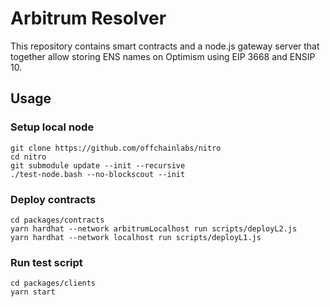 # Arbitrum Resolver

This repository contains smart contracts and a node.js gateway server that together allow storing ENS names on Optimism using EIP 3668 and ENSIP 10.

## Usage

### Setup local node

```
git clone https://github.com/offchainlabs/nitro
cd nitro
git submodule update --init --recursive
./test-node.bash --no-blockscout --init
```

### Deploy contracts

```
cd packages/contracts
yarn hardhat --network arbitrumLocalhost run scripts/deployL2.js
yarn hardhat --network localhost run scripts/deployL1.js
```

### Run test script

```
cd packages/clients
yarn start
```